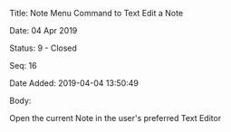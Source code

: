 Title:  Note Menu Command to Text Edit a Note

Date:   04 Apr 2019

Status: 9 - Closed

Seq:    16

Date Added: 2019-04-04 13:50:49

Body:   
 
Open the current Note in the user's preferred Text Editor

